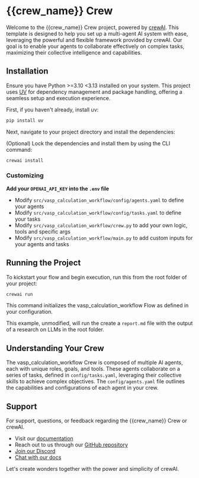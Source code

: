 # {{crew_name}} Crew

Welcome to the {{crew_name}} Crew project, powered by [crewAI](https://crewai.com). This template is designed to help you set up a multi-agent AI system with ease, leveraging the powerful and flexible framework provided by crewAI. Our goal is to enable your agents to collaborate effectively on complex tasks, maximizing their collective intelligence and capabilities.

## Installation

Ensure you have Python >=3.10 <3.13 installed on your system. This project uses [UV](https://docs.astral.sh/uv/) for dependency management and package handling, offering a seamless setup and execution experience.

First, if you haven't already, install uv:

```bash
pip install uv
```

Next, navigate to your project directory and install the dependencies:

(Optional) Lock the dependencies and install them by using the CLI command:
```bash
crewai install
```

### Customizing

**Add your `OPENAI_API_KEY` into the `.env` file**

- Modify `src/vasp_calculation_workflow/config/agents.yaml` to define your agents
- Modify `src/vasp_calculation_workflow/config/tasks.yaml` to define your tasks
- Modify `src/vasp_calculation_workflow/crew.py` to add your own logic, tools and specific args
- Modify `src/vasp_calculation_workflow/main.py` to add custom inputs for your agents and tasks

## Running the Project

To kickstart your flow and begin execution, run this from the root folder of your project:

```bash
crewai run
```

This command initializes the vasp_calculation_workflow Flow as defined in your configuration.

This example, unmodified, will run the create a `report.md` file with the output of a research on LLMs in the root folder.

## Understanding Your Crew

The vasp_calculation_workflow Crew is composed of multiple AI agents, each with unique roles, goals, and tools. These agents collaborate on a series of tasks, defined in `config/tasks.yaml`, leveraging their collective skills to achieve complex objectives. The `config/agents.yaml` file outlines the capabilities and configurations of each agent in your crew.

## Support

For support, questions, or feedback regarding the {{crew_name}} Crew or crewAI.

- Visit our [documentation](https://docs.crewai.com)
- Reach out to us through our [GitHub repository](https://github.com/joaomdmoura/crewai)
- [Join our Discord](https://discord.com/invite/X4JWnZnxPb)
- [Chat with our docs](https://chatg.pt/DWjSBZn)

Let's create wonders together with the power and simplicity of crewAI.
